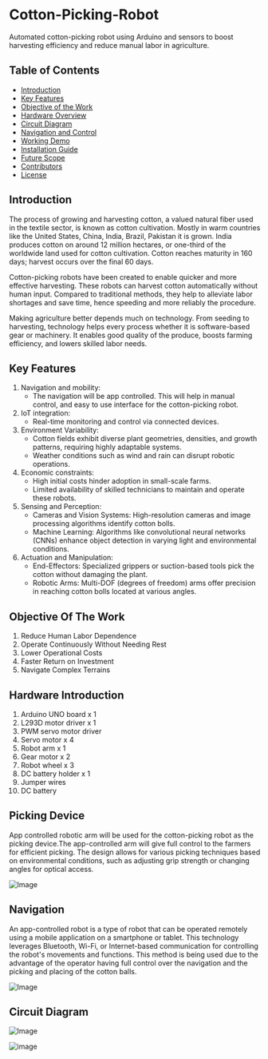 # Cotton-Picking-Robot
Automated cotton-picking robot using Arduino and sensors to boost harvesting efficiency and reduce manual labor in agriculture.

## Table of Contents
- [Introduction](#introduction)
- [Key Features](#key-features)
- [Objective of the Work](#objective-of-the-work)
- [Hardware Overview](#hardware-overview)
- [Circuit Diagram](#circuit-diagram)
- [Navigation and Control](#navigation-and-control)
- [Working Demo](#working-demo)
- [Installation Guide](#installation-guide)
- [Future Scope](#future-scope)
- [Contributors](#contributors)
- [License](#license)

 
## Introduction
The process of growing and harvesting cotton, a valued natural fiber used in the textile sector, is known as cotton cultivation. Mostly in warm countries like the United States, China, India, Brazil, Pakistan it is grown. India produces cotton on around 12 million hectares, or one-third of the worldwide land used for cotton cultivation. Cotton reaches maturity in 160 days; harvest occurs over the final 60 days. 

Cotton-picking robots have been created to enable quicker and more effective harvesting. These robots can harvest cotton automatically without human input. Compared to traditional methods, they help to alleviate labor shortages and save time, hence speeding and more reliably the procedure. 

Making agriculture better depends much on technology. From seeding to harvesting, technology helps every process whether it is software-based gear or machinery. It enables good quality of the produce, boosts farming efficiency, and lowers skilled labor needs.

## Key Features
1. Navigation and mobility:
    * The navigation will be app controlled. This will help in manual control, and easy to use interface for the cotton-picking robot. 
2. IoT integration:
    * Real-time monitoring and control via connected devices.
3. Environment Variability:
    * Cotton fields exhibit diverse plant geometries, densities, and growth patterns, requiring highly adaptable systems.
    * Weather conditions such as wind and rain can disrupt robotic operations.
4. Economic constraints:
    * High initial costs hinder adoption in small-scale farms.
    * Limited availability of skilled technicians to maintain and operate these robots.
5. Sensing and Perception:
    * Cameras and Vision Systems: High-resolution cameras and image processing algorithms identify cotton bolls.
    * Machine Learning: Algorithms like convolutional neural networks (CNNs) enhance object detection in varying light and environmental conditions.
6. Actuation and Manipulation:
    * End-Effectors: Specialized grippers or suction-based tools pick the cotton without damaging the plant.
    * Robotic Arms: Multi-DOF (degrees of freedom) arms offer precision in reaching cotton bolls located at various angles.

## Objective Of The Work
1. Reduce Human Labor Dependence
2. Operate Continuously Without Needing Rest
3. Lower Operational Costs
4. Faster Return on Investment
5. Navigate Complex Terrains

## Hardware Introduction
1. Arduino UNO board x 1
2. L293D motor driver x 1
3. PWM servo motor driver
4. Servo motor x 4
5. Robot arm x 1
6. Gear motor x 2
7. Robot wheel x 3
8. DC battery holder x 1
9. Jumper wires
10. DC battery

## Picking Device
App controlled robotic arm will be used for the cotton-picking robot as the picking device.The app-controlled arm will give full control to the farmers for efficient picking. The design allows for various picking techniques based on environmental conditions, such as adjusting grip strength or changing angles for optical access.

![Image](https://github.com/user-attachments/assets/e8c6ec11-6274-4450-8b7a-580715e03782)

## Navigation
An app-controlled robot is a type of robot that can be operated remotely using a mobile application on a smartphone or tablet. This technology leverages Bluetooth, Wi-Fi, or Internet-based communication for controlling the robot's movements and functions. This method is being used due to the advantage of the operator having full control over the navigation and the picking and placing of the cotton balls.

![Image](https://github.com/user-attachments/assets/7fd15730-5f9f-4faf-aefd-8e112c21762f)

## Circuit Diagram

![Image](https://github.com/user-attachments/assets/7c0dd846-1b76-4cf4-9dac-792a3507489e)

![image](https://github.com/user-attachments/assets/4d70ee4f-f317-4c55-94d7-44220a36bc38)

